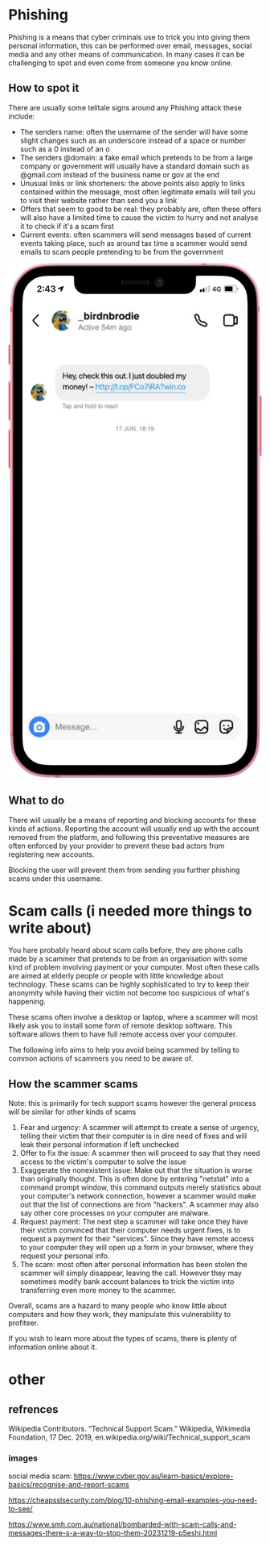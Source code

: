 # Phishing

Phishing is a means that cyber criminals use to trick you into giving them personal information, this can be performed over email, messages, social media and any other means of communication. In many cases it can be challenging to spot and even come from someone you know online.

## How to spot it

There are usually some telltale signs around any Phishing attack these include:

<ul>
    <li>The senders name: often the username of the sender will have some slight changes such as an underscore instead of a space or number such as a 0 instead of an o</li>
    <li>The senders @domain: a fake email which pretends to be from a large company or government will usually have a standard domain such as @gmail.com instead of the business name or gov at the end</li>
    <li>Unusual links or link shorteners: the above points also apply to links contained within the message, most often legitimate emails will tell you to visit their website rather than send you a link</li>
    <li>Offers that seem to good to be real: they probably are, often these offers will also have a limited time to cause the victim to hurry and not analyse it to check if it's a scam first</li>
    <li>Current events: often scammers will send messages based of current events taking place, such as around tax time a scammer would send emails to scam people pretending to be from the government</li>
</ul>

![social media scam](social_media_scam.png)

## What to do

There will usually be a means of reporting and blocking accounts for these kinds of actions. Reporting the account will usually end up with the account removed from the platform, and following this preventative measures are often enforced by your provider to prevent these bad actors from registering new accounts.

Blocking the user will prevent them from sending you further phishing scams under this username.



# Scam calls (i needed more things to write about)

You hare probably heard about scam calls before, they are phone calls made by a scammer that pretends to be from an organisation with some kind of problem involving payment or your computer. Most often these calls are aimed at elderly people or people with little knowledge about technology. These scams can be highly sophisticated to try to keep their anonymity while having their victim not become too suspicious of what's happening.

These scams often involve a desktop or laptop, where a scammer will most likely ask you to install some form of remote desktop software. This software allows them to have full remote access over your computer.

The following info aims to help you avoid being scammed by telling to common actions of scammers you need to be aware of.

## How the scammer scams

Note: this is primarily for tech support scams however the general process will be similar for other kinds of scams

<ol>
    <li>Fear and urgency: A scammer will attempt to create a sense of urgency, telling their victim that their computer is in dire need of fixes and will leak their personal information if left unchecked</li>
    <li>Offer to fix the issue: A scammer then will proceed to say that they need access to the victim's computer to solve the issue</li>
    <li>Exaggerate the nonexistent issue: Make out that the situation is worse than originally thought. This is often done by entering "netstat" into a command prompt window, this command outputs merely statistics about your computer's network connection, however a scammer would make out that the list of connections are from "hackers". A scammer may also say other core processes on your computer are malware.</li>
    <li>Request payment: The next step a scammer will take once they have their victim convinced that their computer needs urgent fixes, is to request a payment for their "services". Since they have remote access to your computer they will open up a form in your browser, where they request your personal info.</li>
    <li>The scam: most often after personal information has been stolen the scammer will simply disappear, leaving the call. However they may sometimes modify bank account balances to trick the victim into transferring even more money to the scammer.</li>
</ol>

Overall, scams are a hazard to many people who know little about computers and how they work, they manipulate this vulnerability to profiteer.

If you wish to learn more about the types of scams, there is plenty of information online about it.

# other

## refrences

Wikipedia Contributors. “Technical Support Scam.” Wikipedia, Wikimedia Foundation, 17 Dec. 2019, en.wikipedia.org/wiki/Technical_support_scam

### images

social media scam: https://www.cyber.gov.au/learn-basics/explore-basics/recognise-and-report-scams

https://cheapsslsecurity.com/blog/10-phishing-email-examples-you-need-to-see/

https://www.smh.com.au/national/bombarded-with-scam-calls-and-messages-there-s-a-way-to-stop-them-20231219-p5eshi.html